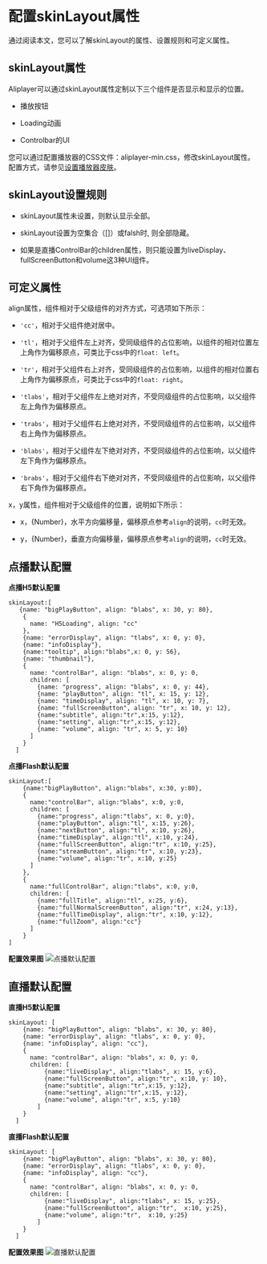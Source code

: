 配置skinLayout属性 
===================================

通过阅读本文，您可以了解skinLayout的属性、设置规则和可定义属性。

skinLayout属性 
---------------------------------

Aliplayer可以通过skinLayout属性定制以下三个组件是否显示和显示的位置。

* 播放按钮

  

* Loading动画

  

* Controlbar的UI

  




您可以通过配置播放器的CSS文件：aliplayer-min.css，修改skinLayout属性。配置方式，请参见[设置播放器皮肤](/cn.zh-CN/播放器SDK/Web播放器/更多功能介绍/如何使用皮肤.md)。

skinLayout设置规则 
-----------------------------------

* skinLayout属性未设置，则默认显示全部。

  

* skinLayout设置为空集合（\[\]）或falsh时, 则全部隐藏。

  

* 如果是直播ControlBar的children属性，则只能设置为liveDisplay、fullScreenButton和volume这3种UI组件。

  




可定义属性 
--------------------------

align属性，组件相对于父级组件的对齐方式，可选项如下所示：

* `'cc'`，相对于父组件绝对居中。

  

* `'tl'`，相对于父组件左上对齐，受同级组件的占位影响，以组件的相对位置左上角作为偏移原点，可类比于css中的`float: left`。

  

* `'tr'`，相对于父组件右上对齐，受同级组件的占位影响，以组件的相对位置右上角作为偏移原点，可类比于css中的`float: right`。

  

* `'tlabs'`，相对于父组件左上绝对对齐，不受同级组件的占位影响，以父组件左上角作为偏移原点。

  

* `'trabs'`，相对于父组件右上绝对对齐，不受同级组件的占位影响，以父组件右上角作为偏移原点。

  

* `'blabs'`，相对于父组件左下绝对对齐，不受同级组件的占位影响，以父组件左下角作为偏移原点。

  

* `'brabs'`，相对于父组件右下绝对对齐，不受同级组件的占位影响，以父组件右下角作为偏移原点。

  




x，y属性，组件相对于父级组件的位置，说明如下所示：

* x，{Number}，水平方向偏移量，偏移原点参考`align`的说明，`cc`时无效。

  

* y，{Number}，垂直方向偏移量，偏移原点参考`align`的说明，`cc`时无效。

  




点播默认配置 
---------------------------

**点播H5默认配置** 

    skinLayout:[
       {name: "bigPlayButton", align: "blabs", x: 30, y: 80},
        {
          name: "H5Loading", align: "cc"
        },
        {name: "errorDisplay", align: "tlabs", x: 0, y: 0},
        {name: "infoDisplay"},
        {name:"tooltip", align:"blabs",x: 0, y: 56},
        {name: "thumbnail"},
        {
          name: "controlBar", align: "blabs", x: 0, y: 0,
          children: [
            {name: "progress", align: "blabs", x: 0, y: 44},
            {name: "playButton", align: "tl", x: 15, y: 12},
            {name: "timeDisplay", align: "tl", x: 10, y: 7},
            {name: "fullScreenButton", align: "tr", x: 10, y: 12},
            {name:"subtitle", align:"tr",x:15, y:12},
            {name:"setting", align:"tr",x:15, y:12},
            {name: "volume", align: "tr", x: 5, y: 10}
          ]
        }
      ]



**点播Flash默认配置** 

    skinLayout:[
        {name:"bigPlayButton", align:"blabs", x:30, y:80},
        {
          name:"controlBar", align:"blabs", x:0, y:0,
          children: [
            {name:"progress", align:"tlabs", x: 0, y:0},
            {name:"playButton", align:"tl", x:15, y:26},
            {name:"nextButton", align:"tl", x:10, y:26},
            {name:"timeDisplay", align:"tl", x:10, y:24},
            {name:"fullScreenButton", align:"tr", x:10, y:25},
            {name:"streamButton", align:"tr", x:10, y:23},
            {name:"volume", align:"tr", x:10, y:25}
          ]
        },
        {
          name:"fullControlBar", align:"tlabs", x:0, y:0,
          children: [
            {name:"fullTitle", align:"tl", x:25, y:6},
            {name:"fullNormalScreenButton", align:"tr", x:24, y:13},
            {name:"fullTimeDisplay", align:"tr", x:10, y:12},
            {name:"fullZoom", align:"cc"}
          ]
        }
    ]



**配置效果图** ![点播默认配置](https://static-aliyun-doc.oss-accelerate.aliyuncs.com/assets/img/zh-CN/5496869161/p270003.png)

直播默认配置 
---------------------------

**直播H5默认配置** 

    skinLayout: [
        {name: "bigPlayButton", align: "blabs", x: 30, y: 80},
        {name: "errorDisplay", align: "tlabs", x: 0, y: 0},
        {name: "infoDisplay", align: "cc"},
        {
          name: "controlBar", align: "blabs", x: 0, y: 0,
          children: [
              {name:"liveDisplay", align:"tlabs", x: 15, y:6},
              {name:"fullScreenButton", align:"tr", x:10, y: 10},
              {name:"subtitle", align:"tr",x:15, y:12},
              {name:"setting", align:"tr",x:15, y:12},
              {name:"volume", align:"tr", x:5, y:10}
            ]
        }
      ]



**直播Flash默认配置** 

    skinLayout: [
        {name: "bigPlayButton", align: "blabs", x: 30, y: 80},
        {name: "errorDisplay", align: "tlabs", x: 0, y: 0},
        {name: "infoDisplay", align: "cc"},
        {
          name: "controlBar", align: "blabs", x: 0, y: 0,
          children: [
              {name:"liveDisplay", align:"tlabs", x: 15, y:25},
              {name:"fullScreenButton", align:"tr",  x:10, y:25},
              {name:"volume", align:"tr",  x:10, y:25}
            ]
        }
      ]



**配置效果图** ![直播默认配置](https://static-aliyun-doc.oss-accelerate.aliyuncs.com/assets/img/zh-CN/5496869161/p270004.png)
